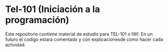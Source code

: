 # Tel-101 (Iniciación a la programación)
Este repositorio contiene material de estudio para TEL-101 o IWI.
En un futuro el codigo estara comentado y con explicacionesde como hacer cada actividad.
